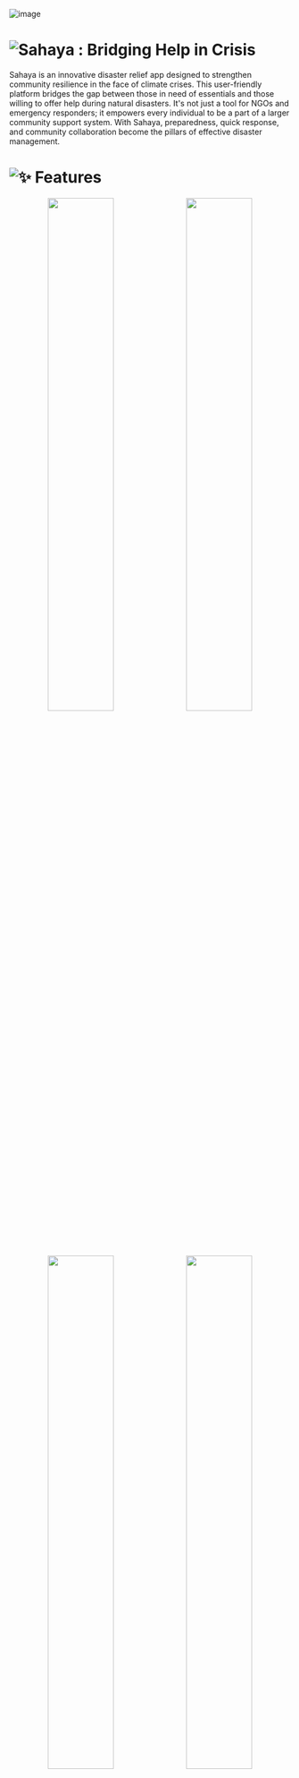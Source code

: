 ![image](https://github.com/sr2echa/sahaya/assets/65058816/32a8ad3f-9ae0-4504-88a5-5c5fa91b1e19)


# ![<samp>Sahaya : Bridging Help in Crisis</samp>](https://github.com/sr2echa/sahaya/assets/65058816/fe87756f-842c-45de-a66d-8693f27c5959)

Sahaya is an innovative disaster relief app designed to strengthen community resilience in the face of climate crises. This user-friendly platform bridges the gap between those in need of essentials and those willing to offer help during natural disasters. It's not just a tool for NGOs and emergency responders; it empowers every individual to be a part of a larger community support system. With Sahaya, preparedness, quick response, and community collaboration become the pillars of effective disaster management.


# ![✨ Features](https://github.com/sr2echa/sahaya/assets/65058816/5089d132-eac9-4587-8291-e472f1f8cf62)

<p align=center>
  <img src="https://github.com/sr2echa/sahaya/assets/65058816/4c004ad5-e76f-4ef1-b116-ecfaa3822368" width=48.5%> <img src="https://github.com/sr2echa/sahaya/assets/65058816/39208eed-e6ff-422b-a85c-aaefb00c67b8" width=48.5%>
  <img src="https://github.com/sr2echa/sahaya/assets/65058816/525a6ee7-b960-4dc8-8757-1e5deb2afd07" width=48.5%> <img src="https://github.com/sr2echa/sahaya/assets/65058816/3b36bc68-309f-48b7-8dc1-890f5e0410cf" width=48.5%>
</p>

# ![📱 Preview](https://github.com/sr2echa/sahaya/assets/65058816/545d49ec-f141-4ae4-b5f1-a3f0fb3b0f8c)


<table align=center>
  <tr>
    <td width=33% style="text-align: center;">
      <h2 align=center>Sahaya</h2>
      Sahaya is an innovative disaster relief app designed to strengthen community resilience in the face of climate crises
      <br><br>
      <img src="https://github.com/sr2echa/sahaya/assets/65058816/6ea2f6d7-70d1-4206-bc2b-58add2264b74">
    </td>
    <td width=33% style="text-align: center;">
      <h2 align=center>Simple Onboarding</h2>
      Simplified UI and streamlined UX makes the app intutive and seamlessly easy to use!
      <br><br>
      <video src="https://github.com/sr2echa/sahaya/assets/65058816/4cb927cc-48ac-49e6-a11d-fc0a46813244">
    </td>
    <td width=33% style="text-align: center;">
      <h2 align=center>Disaster Management. <br> At its finest.</h2>
      With Sahaya, preparedness quick response and community collaboration becomes the pillars of effective disaster management
      <br><br>
      <video src="https://github.com/sr2echa/sahaya/assets/65058816/e5c2b8f0-5402-4603-90a4-0b98737b3589">
      </td>
  </tr>
  
  <tr>
    <td width=33% style="text-align: center;">
      <h2 align=center>Your Personalized AI Weather Companion</h2>
      Stay one step ahead of disasters with personalized alerts on upcoming natural calamities and receive tailored precautions based on your location. Because being prepared is the key to saving lives.
      <br><br>
      <video src="https://github.com/sr2echa/sahaya/assets/65058816/4943c7e5-d3ec-49ca-b504-f8bd6026df3b">
    </td>
    <td width=33% style="text-align: center;">
      <h2 align=center>No internet? No problem! </h2>
      Sahaya works seamlessly offline, ensuring real-time data on nearby assistance needs and offerings. Be a helping hand, anytime, anywhere. Thanks to our sms-as-an-api for making it possible :)
      <br><br>
      <video src="https://github.com/sr2echa/sahaya/assets/65058816/f408497f-dfa5-49ca-933b-fb34372be94a">
    </td>
    <td width=33% style="text-align: center;">
      <h2 align=center>Dedicated SOS functionalities</h2>
      With just a tap, you can instantly alert your emergency contacts, ensuring swift assistance and prioritizing your safety above all else. When disaster strikes, count on Sahaya as your lifeline.
      <br><br>
      <video src="https://github.com/sr2echa/sahaya/assets/65058816/1f84699b-4b19-4aa4-b5b3-409a19e49a54">
    </td>
  </tr>
</table>



# ![⚙️ Installation](https://github.com/sr2echa/sahaya/assets/65058816/6ff587ec-5be2-40ce-a170-5ca3211ea41f)

<table>
<tr>
<td width=48.5%>

## 📝 Prerequisites:

Ensure that you have the following tools and resources:

1. **Flutter SDK** 
2. **Android Studio** 
3. **Python 3.6+** 
4. **Gemini API**
5. **Google Cloud Platform (GCP) Account** 
6. **Firebase** 
7. **pnpm**
8. **Twilio API**
9. **Novu API**
- text-editor of your choice
- emulator / debug device

  <br>

## 🔮 Minimum Requirements
- 2GB Storage
- 8GB RAM
- Intel Pentium + 
- Windows 7+ (or) Mac OSX 8+

</td>
<td width=48.5%>

## 🪴 Usage:

#### 1. Clone the repository:

    git clone https://github.com/sr2echa/sahaya.git

#### 2. Navigate to the project directory:

    cd sahaya

#### 3. Install Flutter dependencies:

    flutter pub get

#### 4. Update `.env` (in both /mobile & /flask)
#### 5. Open a `emulator`

#### 6. Run the application:

    turbo dev
######    or with a filter for mobile:
    turbo dev --filter=mobile
    
</samp>
<br>
</td>
</tr>
</table>

  
# ![💻 Tech Stack](https://github.com/sr2echa/sahaya/assets/65058816/95fd84e7-66b3-4114-b023-783a70aad800)

![image](https://github.com/sr2echa/sahaya/assets/65058816/afe995f7-7a02-4120-a465-d2e449c76c74)



# ![🦄 Acknowledgments](https://github.com/sr2echa/sahaya/assets/65058816/76cc1c9d-a676-4703-83b5-cec48a077f8d)

We are highly thankful to all those who were part of our product research and filled the form. We got more feedback, ideas & suggestions that we are actively developing and many of which we put into effect!

Special thanks to [Vikranth](https://www.instagram.com/vikranth_jagdish) for helping with the video.

--- 
<h6> <samp>

📜 Licensed under [MIT License](./LICENSE) <br>
 Made for GDSC Solution Challenge 2024 with 💖

</samp>
</h6>
